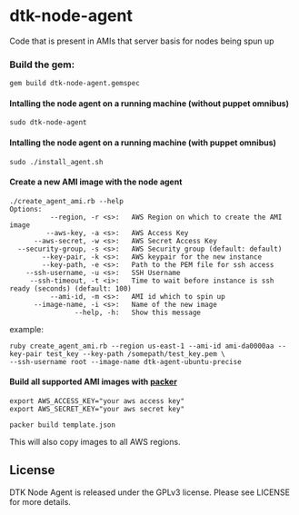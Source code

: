 dtk-node-agent
==============

Code that is present in AMIs that server basis for nodes being spun up

### Build the gem:
`gem build dtk-node-agent.gemspec`

#### Intalling the node agent on a running machine (without puppet omnibus)
`sudo dtk-node-agent`

#### Intalling the node agent on a running machine (with puppet omnibus)
`sudo ./install_agent.sh`

#### Create a new AMI image with the node agent
```
./create_agent_ami.rb --help
Options:
          --region, -r <s>:   AWS Region on which to create the AMI image
         --aws-key, -a <s>:   AWS Access Key
      --aws-secret, -w <s>:   AWS Secret Access Key
  --security-group, -s <s>:   AWS Security group (default: default)
        --key-pair, -k <s>:   AWS keypair for the new instance
        --key-path, -e <s>:   Path to the PEM file for ssh access
    --ssh-username, -u <s>:   SSH Username
     --ssh-timeout, -t <i>:   Time to wait before instance is ssh ready (seconds) (default: 100)
          --ami-id, -m <s>:   AMI id which to spin up
      --image-name, -i <s>:   Name of the new image
                --help, -h:   Show this message
```

example:  
```
ruby create_agent_ami.rb --region us-east-1 --ami-id ami-da0000aa --key-pair test_key --key-path /somepath/test_key.pem \
--ssh-username root --image-name dtk-agent-ubuntu-precise
```

#### Build all supported AMI images with [packer](http://www.packer.io/) 
```
export AWS_ACCESS_KEY="your aws access key"
export AWS_SECRET_KEY="your aws secret key"

packer build template.json
```  
This will also copy images to all AWS regions.  

License
----------------------
DTK Node Agent is released under the GPLv3 license. Please see LICENSE for more details.


